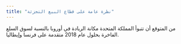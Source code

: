 ```yaml
---
title: "نظرة عامة على قطاع البيع التجزئة"
---
```


من المتوقع أن تتبوأ المملكة المتحدة مكانة الريادة في أوروبا بالنسبة لسوق السلع الفاخرة بحلول عام 2018 متقدمة على فرنسا وإيطاليا.
